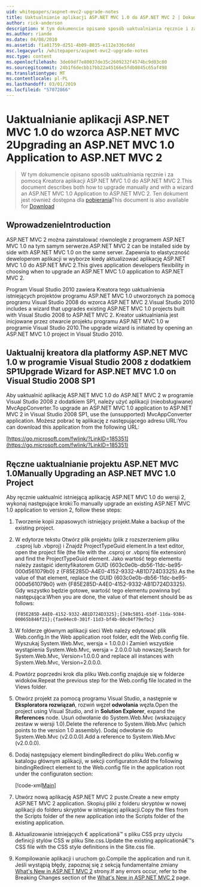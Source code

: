 ```yaml
---
uid: whitepapers/aspnet-mvc2-upgrade-notes
title: Uaktualnianie aplikacji ASP.NET MVC 1.0 do ASP.NET MVC 2 | Dokumentacja firmy Microsoft
author: rick-anderson
description: W tym dokumencie opisano sposób uaktualniania ręcznie i za pomocą Kreatora aplikacji ASP.NET MVC 1.0 do ASP.NET MVC 2. Ten dokument jest również dostępna dla d...
ms.author: riande
ms.date: 04/08/2010
ms.assetid: f1a01759-d251-4b09-8835-e112e336c6dd
msc.legacyurl: /whitepapers/aspnet-mvc2-upgrade-notes
msc.type: content
ms.openlocfilehash: 3de69df7e80037de35c2609232f4574bc9d03c80
ms.sourcegitcommit: 24b1f6decbb17bb22a45166e5fdb0845c65af498
ms.translationtype: MT
ms.contentlocale: pl-PL
ms.lasthandoff: 03/01/2019
ms.locfileid: "57072866"
---
```

<a name="upgrading-an-aspnet-mvc-10-application-to-aspnet-mvc-2"></a><span data-ttu-id="8cc90-104">Uaktualnianie aplikacji ASP.NET MVC 1.0 do wzorca ASP.NET MVC 2</span><span class="sxs-lookup"><span data-stu-id="8cc90-104">Upgrading an ASP.NET MVC 1.0 Application to ASP.NET MVC 2</span></span>
====================
> <span data-ttu-id="8cc90-105">W tym dokumencie opisano sposób uaktualniania ręcznie i za pomocą Kreatora aplikacji ASP.NET MVC 1.0 do ASP.NET MVC 2.</span><span class="sxs-lookup"><span data-stu-id="8cc90-105">This document describes both how to upgrade manually and with a wizard an ASP.NET MVC 1.0 Application to ASP.NET MVC 2.</span></span> <span data-ttu-id="8cc90-106">Ten dokument jest również dostępna dla [pobierania](https://download.microsoft.com/download/F/1/6/F16F9AF9-8EF4-4845-BC97-639791D5699C/MVC2-Upgrade-Notes.pdf)</span><span class="sxs-lookup"><span data-stu-id="8cc90-106">This document is also available for [Download](https://download.microsoft.com/download/F/1/6/F16F9AF9-8EF4-4845-BC97-639791D5699C/MVC2-Upgrade-Notes.pdf)</span></span>


## <a name="introduction"></a><span data-ttu-id="8cc90-107">Wprowadzenie</span><span class="sxs-lookup"><span data-stu-id="8cc90-107">Introduction</span></span>

<span data-ttu-id="8cc90-108">ASP.NET MVC 2 można zainstalować równolegle z programem ASP.NET MVC 1.0 na tym samym serwerze.</span><span class="sxs-lookup"><span data-stu-id="8cc90-108">ASP.NET MVC 2 can be installed side by side with ASP.NET MVC 1.0 on the same server.</span></span> <span data-ttu-id="8cc90-109">Zapewnia to elastyczność deweloperom aplikacji w wyborze kiedy aktualizować aplikację ASP.NET MVC 1.0 do ASP.NET MVC 2.</span><span class="sxs-lookup"><span data-stu-id="8cc90-109">This gives application developers flexibility in choosing when to upgrade an ASP.NET MVC 1.0 application to ASP.NET MVC 2.</span></span>

<span data-ttu-id="8cc90-110">Program Visual Studio 2010 zawiera Kreatora tego uaktualnienia istniejących projektów programu ASP.NET MVC 1.0 utworzonych za pomocą programu Visual Studio 2008 do wzorca ASP.NET MVC 2.</span><span class="sxs-lookup"><span data-stu-id="8cc90-110">Visual Studio 2010 includes a wizard that upgrades existing ASP.NET MVC 1.0 projects built with Visual Studio 2008 to ASP.NET MVC 2.</span></span> <span data-ttu-id="8cc90-111">Kreator uaktualniania jest inicjowane przez otwarcie projektu programu ASP.NET MVC 1.0 w programie Visual Studio 2010.</span><span class="sxs-lookup"><span data-stu-id="8cc90-111">The upgrade wizard is initiated by opening an ASP.NET MVC 1.0 project in Visual Studio 2010.</span></span>

## <a name="upgrade-wizard-for-aspnet-mvc-10-on-visual-studio-2008-sp1"></a><span data-ttu-id="8cc90-112">Uaktualnij kreatora dla platformy ASP.NET MVC 1.0 w programie Visual Studio 2008 z dodatkiem SP1</span><span class="sxs-lookup"><span data-stu-id="8cc90-112">Upgrade Wizard for ASP.NET MVC 1.0 on Visual Studio 2008 SP1</span></span>

<span data-ttu-id="8cc90-113">Aby uaktualnić aplikację ASP.NET MVC 1.0 do ASP.NET MVC 2 w programie Visual Studio 2008 z dodatkiem SP1, należy użyć aplikacji (nieobsługiwane) MvcAppConverter.</span><span class="sxs-lookup"><span data-stu-id="8cc90-113">To upgrade an ASP.NET MVC 1.0 application to ASP.NET MVC 2 in Visual Studio 2008 SP1, use the (unsupported) MvcAppConverter application.</span></span> <span data-ttu-id="8cc90-114">Możesz pobrać tę aplikację z następującego adresu URL:</span><span class="sxs-lookup"><span data-stu-id="8cc90-114">You can download this application from the following URL:</span></span>

[https://go.microsoft.com/fwlink/?LinkID=185351](https://go.microsoft.com/fwlink/?LinkID=185351)

## <a name="manually-upgrading-an-aspnet-mvc-10-project"></a><span data-ttu-id="8cc90-115">Ręczne uaktualnianie projektu ASP.NET MVC 1.0</span><span class="sxs-lookup"><span data-stu-id="8cc90-115">Manually Upgrading an ASP.NET MVC 1.0 Project</span></span>

<span data-ttu-id="8cc90-116">Aby ręcznie uaktualnić istniejącą aplikację ASP.NET MVC 1.0 do wersji 2, wykonaj następujące kroki:</span><span class="sxs-lookup"><span data-stu-id="8cc90-116">To manually upgrade an existing ASP.NET MVC 1.0 application to version 2, follow these steps:</span></span>

1. <span data-ttu-id="8cc90-117">Tworzenie kopii zapasowych istniejący projekt.</span><span class="sxs-lookup"><span data-stu-id="8cc90-117">Make a backup of the existing project.</span></span>
2. <span data-ttu-id="8cc90-118">W edytorze tekstu Otwórz plik projektu (plik z rozszerzeniem pliku .csproj lub .vbproj) i Znajdź ProjectTypeGuid element.</span><span class="sxs-lookup"><span data-stu-id="8cc90-118">In a text editor, open the project file (the file with the .csproj or .vbproj file extension) and find the ProjectTypeGuid element.</span></span> <span data-ttu-id="8cc90-119">Jako wartość tego elementu należy zastąpić identyfikatorem GUID {603c0e0b-db56-11dc-be95-000d561079b0} z {F85E285D-A4E0-4152-9332-AB1D724D3325}.</span><span class="sxs-lookup"><span data-stu-id="8cc90-119">As the value of that element, replace the GUID {603c0e0b-db56-11dc-be95-000d561079b0} with {F85E285D-A4E0-4152-9332-AB1D724D3325}.</span></span> <span data-ttu-id="8cc90-120">Gdy wszystko będzie gotowe, wartość tego elementu powinna być następująca:</span><span class="sxs-lookup"><span data-stu-id="8cc90-120">When you are done, the value of that element should be as follows:</span></span> 

    `{F85E285D-A4E0-4152-9332-AB1D724D3325};{349c5851-65df-11da-9384-00065b846f21};{fae04ec0-301f-11d3-bf4b-00c04f79efbc}`
3. <span data-ttu-id="8cc90-121">W folderze głównym aplikacji sieci Web należy edytować plik Web.config.</span><span class="sxs-lookup"><span data-stu-id="8cc90-121">In the Web application root folder, edit the Web.config file.</span></span> <span data-ttu-id="8cc90-122">Wyszukaj System.Web.Mvc, wersja = 1.0.0.0 i Zamień wszystkie wystąpienia System.Web.Mvc, wersja = 2.0.0.0 lub nowszej.</span><span class="sxs-lookup"><span data-stu-id="8cc90-122">Search for System.Web.Mvc, Version=1.0.0.0 and replace all instances with System.Web.Mvc, Version=2.0.0.0.</span></span>
4. <span data-ttu-id="8cc90-123">Powtórz poprzedni krok dla pliku Web.config znajduje się w folderze widoków.</span><span class="sxs-lookup"><span data-stu-id="8cc90-123">Repeat the previous step for the Web.config file located in the Views folder.</span></span>
5. <span data-ttu-id="8cc90-124">Otwórz projekt za pomocą programu Visual Studio, a następnie w **Eksploratora rozwiązań**, rozwiń węzeł **odwołania** węzła.</span><span class="sxs-lookup"><span data-stu-id="8cc90-124">Open the project using Visual Studio, and in **Solution Explorer**, expand the **References** node.</span></span> <span data-ttu-id="8cc90-125">Usuń odwołanie do System.Web.Mvc (wskazujący zestaw w wersji 1.0).</span><span class="sxs-lookup"><span data-stu-id="8cc90-125">Delete the reference to System.Web.Mvc (which points to the version 1.0 assembly).</span></span> <span data-ttu-id="8cc90-126">Dodaj odwołanie do System.Web.Mvc (v2.0.0.0).</span><span class="sxs-lookup"><span data-stu-id="8cc90-126">Add a reference to System.Web.Mvc (v2.0.0.0).</span></span>
6. <span data-ttu-id="8cc90-127">Dodaj następujący element bindingRedirect do pliku Web.config w katalogu głównym aplikacji, w sekcji configuraton:</span><span class="sxs-lookup"><span data-stu-id="8cc90-127">Add the following bindingRedirect element to the Web.config file in the application root under the configuraton section:</span></span>   

    [!code-xml[Main](aspnet-mvc2-upgrade-notes/samples/sample1.xml)]
7. <span data-ttu-id="8cc90-128">Utwórz nową aplikację ASP.NET MVC 2 puste.</span><span class="sxs-lookup"><span data-stu-id="8cc90-128">Create a new empty ASP.NET MVC 2 application.</span></span> <span data-ttu-id="8cc90-129">Skopiuj pliki z folderu skryptów w nowej aplikacji do folderu skryptów w istniejącej aplikacji.</span><span class="sxs-lookup"><span data-stu-id="8cc90-129">Copy the files from the Scripts folder of the new application into the Scripts folder of the existing application.</span></span>
8. <span data-ttu-id="8cc90-130">Aktualizowanie istniejących € applicationâ™ s pliku CSS przy użyciu definicji stylów CSS w pliku Site.css.</span><span class="sxs-lookup"><span data-stu-id="8cc90-130">Update the existing applicationâ€™s CSS file with the CSS style definitions in the Site.css file.</span></span>
9. <span data-ttu-id="8cc90-131">Kompilowanie aplikacji i uruchom go.</span><span class="sxs-lookup"><span data-stu-id="8cc90-131">Compile the application and run it.</span></span> <span data-ttu-id="8cc90-132">Jeśli wystąpią błędy, zapoznaj się z sekcją fundamentalne zmiany [What's New in ASP.NET MVC 2](https://go.microsoft.com/fwlink/?LinkID=185038) strony.</span><span class="sxs-lookup"><span data-stu-id="8cc90-132">If any errors occur, refer to the Breaking Changes section of the [What's New in ASP.NET MVC 2](https://go.microsoft.com/fwlink/?LinkID=185038) page.</span></span>
